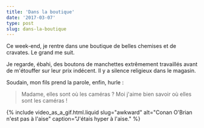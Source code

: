 ```yaml
---
title: 'Dans la boutique'
date: '2017-03-07'
type: post
slug: dans-la-boutique
---
```


Ce week-end, je rentre dans une boutique de belles chemises et de cravates. Le grand me suit.

<!-- more -->

Je regarde, ébahi, des boutons de manchettes extrêmement travaillés avant de m'étouffer sur leur prix indécent. Il y a silence religieux dans le magasin.

Soudain, mon fils prend la parole, enfin, hurle :

> Madame, elles sont où les caméras ? Moi j'aime bien savoir où elles sont les caméras !

{% include video_as_a_gif.html.liquid
slug="awkward"
alt="Conan O'Brian n'est pas à l'aise"
caption="J'étais hyper à l'aise."
%}
